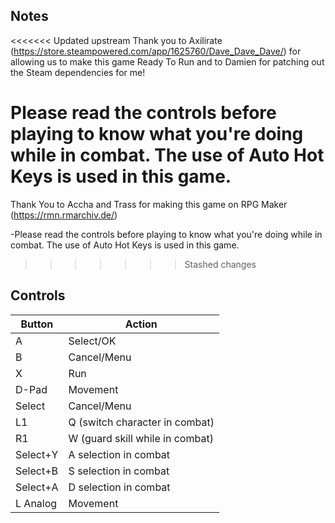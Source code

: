 ## Notes
<<<<<<< Updated upstream
Thank you to Axilirate (https://store.steampowered.com/app/1625760/Dave_Dave_Dave/) for allowing us to make this game Ready To Run and to Damien for patching out the Steam dependencies for me!

Please read the controls before playing to know what you're doing while in combat. The use of Auto Hot Keys is used in this game.
=======
Thank You to Accha and Trass for making this game on RPG Maker (https://rmn.rmarchiv.de/)

-Please read the controls before playing to know what you're doing while in combat. The use of Auto Hot Keys is used in this game.
>>>>>>> Stashed changes

## Controls

| Button | Action |
|--|--| 
|A|Select/OK|
|B|Cancel/Menu|
|X|Run|
|D-Pad|Movement|
|Select|Cancel/Menu|
|L1|Q (switch character in combat)|
|R1|W (guard skill while in combat)|
|Select+Y|A selection in combat|
|Select+B|S selection in combat|
|Select+A|D selection in combat|
|L Analog|Movement|


